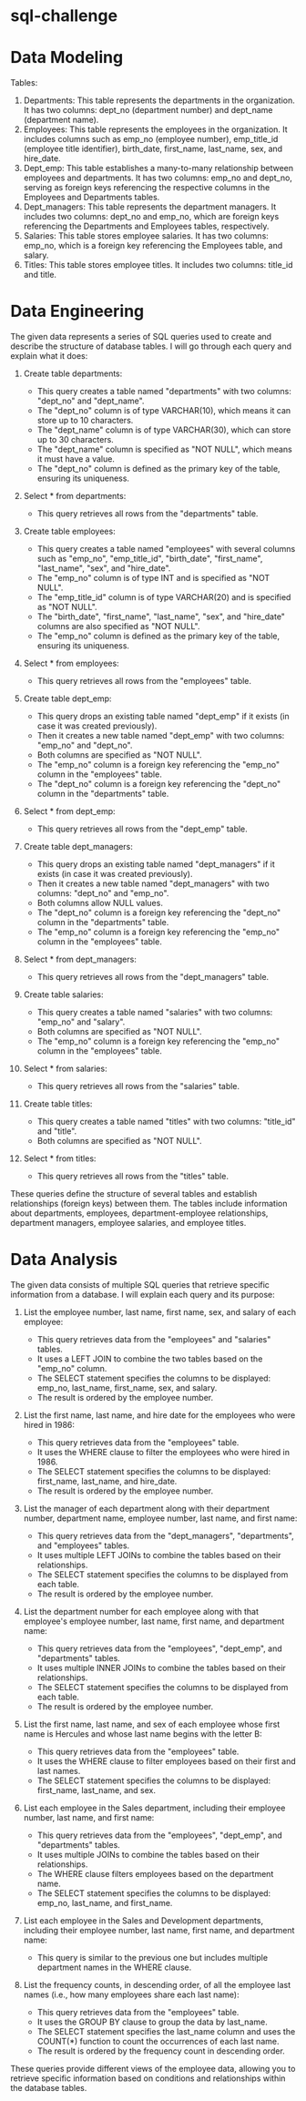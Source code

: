 # sql-challenge

# Data Modeling
Tables:
1. Departments: This table represents the departments in the organization. It has two columns: dept_no (department number) and dept_name (department name).
2. Employees: This table represents the employees in the organization. It includes columns such as emp_no (employee number), emp_title_id (employee title identifier), birth_date, first_name, last_name, sex, and hire_date.
3. Dept_emp: This table establishes a many-to-many relationship between employees and departments. It has two columns: emp_no and dept_no, serving as foreign keys referencing the respective columns in the Employees and Departments tables.
4. Dept_managers: This table represents the department managers. It includes two columns: dept_no and emp_no, which are foreign keys referencing the Departments and Employees tables, respectively.
5. Salaries: This table stores employee salaries. It has two columns: emp_no, which is a foreign key referencing the Employees table, and salary.
6. Titles: This table stores employee titles. It includes two columns: title_id and title.
   
# Data Engineering

The given data represents a series of SQL queries used to create and describe the structure of database tables. I will go through each query and explain what it does:

1. Create table departments:
   - This query creates a table named "departments" with two columns: "dept_no" and "dept_name".
   - The "dept_no" column is of type VARCHAR(10), which means it can store up to 10 characters.
   - The "dept_name" column is of type VARCHAR(30), which can store up to 30 characters.
   - The "dept_name" column is specified as "NOT NULL", which means it must have a value.
   - The "dept_no" column is defined as the primary key of the table, ensuring its uniqueness.

2. Select * from departments:
   - This query retrieves all rows from the "departments" table.

3. Create table employees:
   - This query creates a table named "employees" with several columns such as "emp_no", "emp_title_id", "birth_date", "first_name", "last_name", "sex", and "hire_date".
   - The "emp_no" column is of type INT and is specified as "NOT NULL".
   - The "emp_title_id" column is of type VARCHAR(20) and is specified as "NOT NULL".
   - The "birth_date", "first_name", "last_name", "sex", and "hire_date" columns are also specified as "NOT NULL".
   - The "emp_no" column is defined as the primary key of the table, ensuring its uniqueness.

4. Select * from employees:
   - This query retrieves all rows from the "employees" table.

5. Create table dept_emp:
   - This query drops an existing table named "dept_emp" if it exists (in case it was created previously).
   - Then it creates a new table named "dept_emp" with two columns: "emp_no" and "dept_no".
   - Both columns are specified as "NOT NULL".
   - The "emp_no" column is a foreign key referencing the "emp_no" column in the "employees" table.
   - The "dept_no" column is a foreign key referencing the "dept_no" column in the "departments" table.

6. Select * from dept_emp:
   - This query retrieves all rows from the "dept_emp" table.

7. Create table dept_managers:
   - This query drops an existing table named "dept_managers" if it exists (in case it was created previously).
   - Then it creates a new table named "dept_managers" with two columns: "dept_no" and "emp_no".
   - Both columns allow NULL values.
   - The "dept_no" column is a foreign key referencing the "dept_no" column in the "departments" table.
   - The "emp_no" column is a foreign key referencing the "emp_no" column in the "employees" table.

8. Select * from dept_managers:
   - This query retrieves all rows from the "dept_managers" table.

9. Create table salaries:
   - This query creates a table named "salaries" with two columns: "emp_no" and "salary".
   - Both columns are specified as "NOT NULL".
   - The "emp_no" column is a foreign key referencing the "emp_no" column in the "employees" table.

10. Select * from salaries:
    - This query retrieves all rows from the "salaries" table.

11. Create table titles:
    - This query creates a table named "titles" with two columns: "title_id" and "title".
    - Both columns are specified as "NOT NULL".

12. Select * from titles:
    - This query retrieves all rows from the "titles" table.

These queries define the structure of several tables and establish relationships (foreign keys) between them. The tables include information about departments, employees, department-employee relationships, department managers, employee salaries, and employee titles.

# Data Analysis

The given data consists of multiple SQL queries that retrieve specific information from a database. I will explain each query and its purpose:

1. List the employee number, last name, first name, sex, and salary of each employee:
   - This query retrieves data from the "employees" and "salaries" tables.
   - It uses a LEFT JOIN to combine the two tables based on the "emp_no" column.
   - The SELECT statement specifies the columns to be displayed: emp_no, last_name, first_name, sex, and salary.
   - The result is ordered by the employee number.

2. List the first name, last name, and hire date for the employees who were hired in 1986:
   - This query retrieves data from the "employees" table.
   - It uses the WHERE clause to filter the employees who were hired in 1986.
   - The SELECT statement specifies the columns to be displayed: first_name, last_name, and hire_date.
   - The result is ordered by the employee number.

3. List the manager of each department along with their department number, department name, employee number, last name, and first name:
   - This query retrieves data from the "dept_managers", "departments", and "employees" tables.
   - It uses multiple LEFT JOINs to combine the tables based on their relationships.
   - The SELECT statement specifies the columns to be displayed from each table.
   - The result is ordered by the employee number.

4. List the department number for each employee along with that employee's employee number, last name, first name, and department name:
   - This query retrieves data from the "employees", "dept_emp", and "departments" tables.
   - It uses multiple INNER JOINs to combine the tables based on their relationships.
   - The SELECT statement specifies the columns to be displayed from each table.
   - The result is ordered by the employee number.

5. List the first name, last name, and sex of each employee whose first name is Hercules and whose last name begins with the letter B:
   - This query retrieves data from the "employees" table.
   - It uses the WHERE clause to filter employees based on their first and last names.
   - The SELECT statement specifies the columns to be displayed: first_name, last_name, and sex.

6. List each employee in the Sales department, including their employee number, last name, and first name:
   - This query retrieves data from the "employees", "dept_emp", and "departments" tables.
   - It uses multiple JOINs to combine the tables based on their relationships.
   - The WHERE clause filters employees based on the department name.
   - The SELECT statement specifies the columns to be displayed: emp_no, last_name, and first_name.

7. List each employee in the Sales and Development departments, including their employee number, last name, first name, and department name:
   - This query is similar to the previous one but includes multiple department names in the WHERE clause.

8. List the frequency counts, in descending order, of all the employee last names (i.e., how many employees share each last name):
   - This query retrieves data from the "employees" table.
   - It uses the GROUP BY clause to group the data by last_name.
   - The SELECT statement specifies the last_name column and uses the COUNT(*) function to count the occurrences of each last name.
   - The result is ordered by the frequency count in descending order.

These queries provide different views of the employee data, allowing you to retrieve specific information based on conditions and relationships within the database tables.
